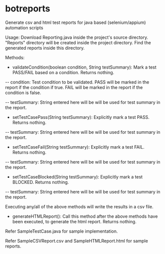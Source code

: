 # botreports
Generate csv and html test reports for java based (selenium/appium) automation scripts

Usage:
Download Reporting.java inside the project's source directory.
"Reports" directory will be created inside the project directory. Find the generated reports inside this directory.

Methods:
- validateCondition(boolean condition, String testSummary): Mark a test PASS/FAIL based on a condition. Returns nothing.

-- condition: Test condition to be validated. PASS will be marked in the report if the condition if true. FAIL will be marked in the report if the condition is false.

-- testSummary: String entered here will be will be used for test summary in the report.


- setTestCasePass(String testSummary): Explicitly mark a test PASS. Returns nothing.

-- testSummary: String entered here will be will be used for test summary in the report.


- setTestCaseFail(String testSummary): Explicitly mark a test FAIL. Returns nothing.

-- testSummary: String entered here will be will be used for test summary in the report.


- setTestCaseBlocked(String testSummary): Explicitly mark a test BLOCKED. Returns nothing.

-- testSummary: String entered here will be will be used for test summary in the report.


Executing any/all of the above methods will write the results in a csv file.


- generateHTMLReport(): Call this method after the above methods have been executed, to generate the html report. Returns nothing.


Refer SampleTestCase.java for sample implementation.

Refer SampleCSVReport.csv and SampleHTMLReport.html for sample reports.
